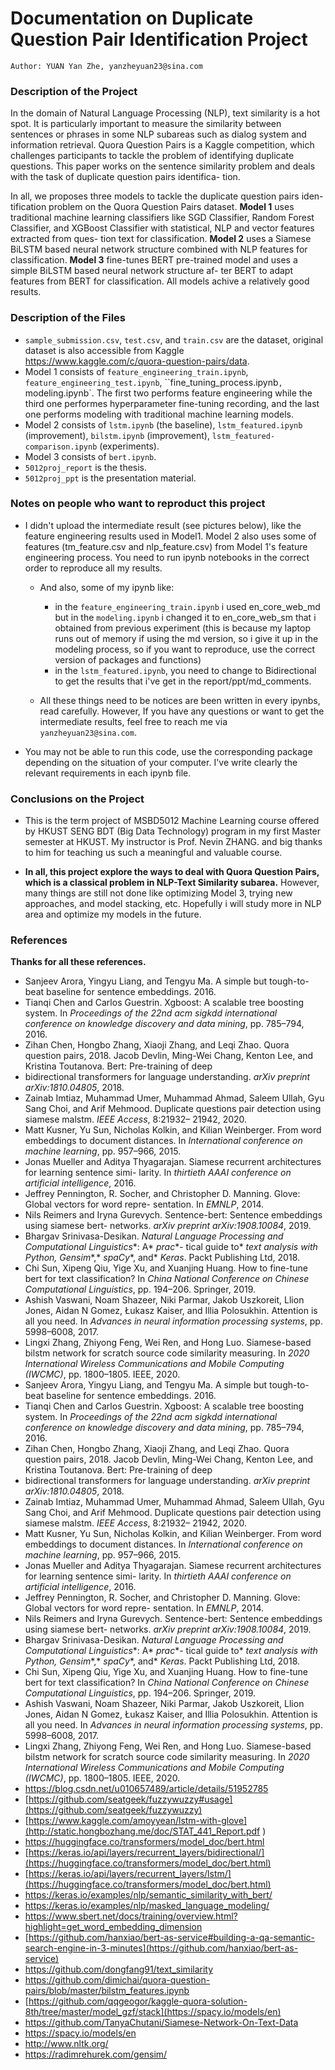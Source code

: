 

# Documentation on Duplicate Question Pair Identification Project

`Author: YUAN Yan Zhe, yanzheyuan23@sina.com`

### Description of the Project

In the domain of Natural Language Processing (NLP), text similarity is a hot spot. It is particularly important to measure the similarity between sentences or phrases in some NLP subareas such as dialog system and information retrieval. Quora Question Pairs is a Kaggle competition, which challenges participants to tackle the problem of identifying duplicate questions. This paper works on the sentence similarity problem and deals with the task of duplicate question pairs identifica- tion.

In all, we proposes three models to tackle the duplicate question pairs iden- tification problem on the Quora Question Pairs dataset. **Model 1** uses traditional machine learning classifiers like SGD Classifier, Random Forest Classifier, and XGBoost Classifier with statistical, NLP and vector features extracted from ques- tion text for classification. **Model 2** uses a Siamese BiLSTM based neural network structure combined with NLP features for classification. **Model 3** fine-tunes BERT pre-trained model and uses a simple BiLSTM based neural network structure af- ter BERT to adapt features from BERT for classification. All models achive a relatively good results.



### Description of the Files

- `sample_submission.csv`, `test.csv`, and `train.csv` are the dataset, original dataset is also accessible from Kaggle https://www.kaggle.com/c/quora-question-pairs/data.
- Model 1 consists of `feature_engineering_train.ipynb`, `feature_engineering_test.ipynb`, ``fine_tuning_process.ipynb`, `modeling.ipynb`. The first two performs feature engineering while the third one performes hyperparameter fine-tuning recording, and the last one performs modeling with traditional machine learning models.
- Model 2 consists of `lstm.ipynb` (the baseline), `lstm_featured.ipynb` (improvement), `bilstm.ipynb` (improvement), `lstm_featured-comparison.ipynb` (experiments).
- Model 3 consists of `bert.ipynb`.
- `5012proj_report` is the thesis.
- `5012proj_ppt` is the presentation material.



### Notes on people who want to reproduct this project

- I didn't upload the intermediate result (see pictures below), like the feature engineering results used in Model1. Model 2 also uses some of features (tm_feature.csv and nlp_feature.csv) from Model 1's feature engineering process. You need to run ipynb notebooks in the correct order to reproduce all my results.

  -  And also, some of my ipynb like:
     -  in the `feature_engineering_train.ipynb` i used en_core_web_md but in the `modeling.ipynb` i changed it to en_core_web_sm that i obtained from previous experiment (this is because my laptop runs out of memory if using the md version, so i give it up in the modeling process, so if you want to reproduce, use the correct version of packages and functions)
     -  in the `lstm_featured.ipynb`, you need to change to Bidirectional to get the results that i've get in the report/ppt/md_comments. 

  -  All these things need to be notices are been written in every ipynbs, read carefully. However, If you have any questions or want to get the intermediate results, feel free to reach me via `yanzheyuan23@sina.com`.

- You may not be able to run this code, use the corresponding package depending on the situation of your computer. I've write clearly the relevant requirements in each ipynb file.



### Conclusions on the Project

- This is the term project of MSBD5012 Machine Learning course offered by HKUST SENG BDT (Big Data Technology) program in my first Master semester at HKUST. My instructor is Prof. Nevin ZHANG. and big thanks to him for teaching us such a meaningful and valuable course. 

- **In all, this project explore the ways to deal with Quora Question Pairs, which is a classical problem in NLP-Text Similarity subarea.** However, many things are still not done like optimizing Model 3, trying new approaches, and model stacking, etc. Hopefully i will study more in NLP area and optimize my models in the future.



### References

**Thanks for all these references.** 

- Sanjeev Arora, Yingyu Liang, and Tengyu Ma. A simple but tough-to-beat baseline for sentence embeddings. 2016. 
- Tianqi Chen and Carlos Guestrin. Xgboost: A scalable tree boosting system. In *Proceedings* *of the 22nd* *acm* *sigkdd* *international* *conference* *on* *knowledge* *discovery* *and data* *mining*, pp. 785–794, 2016. 
- Zihan Chen, Hongbo Zhang, Xiaoji Zhang, and Leqi Zhao. Quora question pairs, 2018.
  Jacob Devlin, Ming-Wei Chang, Kenton Lee, and Kristina Toutanova. Bert: Pre-training of deep
- bidirectional transformers for language understanding. *arXiv* *preprint* *arXiv:1810.04805*, 2018. 
- Zainab Imtiaz, Muhammad Umer, Muhammad Ahmad, Saleem Ullah, Gyu Sang Choi, and Arif Mehmood. Duplicate questions pair detection using siamese malstm. *IEEE Access*, 8:21932– 21942, 2020. 
- Matt Kusner, Yu Sun, Nicholas Kolkin, and Kilian Weinberger. From word embeddings to document distances. In *International* *conference* *on machine* *learning*, pp. 957–966, 2015. 
- Jonas Mueller and Aditya Thyagarajan. Siamese recurrent architectures for learning sentence simi- larity. In *thirtieth* *AAAI* *conference* *on* *artificial* *intelligence*, 2016. 
- Jeffrey Pennington, R. Socher, and Christopher D. Manning. Glove: Global vectors for word repre- sentation. In *EMNLP*, 2014. 
- Nils Reimers and Iryna Gurevych. Sentence-bert: Sentence embeddings using siamese bert- networks. *arXiv* *preprint* *arXiv:1908.10084*, 2019. 
- Bhargav Srinivasa-Desikan. *Natural* *Language* *Processing* *and* *Computational* *Linguistics**: A* *prac**- tical guide to* *text* *analysis* *with* *Python,* *Gensim**,* *spaCy**, and* *Keras*. Packt Publishing Ltd, 2018. 
- Chi Sun, Xipeng Qiu, Yige Xu, and Xuanjing Huang. How to fine-tune bert for text classification? In *China National* *Conference* *on* *Chinese* *Computational* *Linguistics*, pp. 194–206. Springer, 2019. 
- Ashish Vaswani, Noam Shazeer, Niki Parmar, Jakob Uszkoreit, Llion Jones, Aidan N Gomez, Łukasz Kaiser, and Illia Polosukhin. Attention is all you need. In *Advances* *in neural information* *processing* *systems*, pp. 5998–6008, 2017. 
- Lingxi Zhang, Zhiyong Feng, Wei Ren, and Hong Luo. Siamese-based bilstm network for scratch source code similarity measuring. In *2020 International Wireless Communications and Mobile* *Computing* *(IWCMC)*, pp. 1800–1805. IEEE, 2020. 
- Sanjeev Arora, Yingyu Liang, and Tengyu Ma. A simple but tough-to-beat baseline for sentence embeddings. 2016. 
- Tianqi Chen and Carlos Guestrin. Xgboost: A scalable tree boosting system. In *Proceedings* *of the 22nd* *acm* *sigkdd* *international* *conference* *on* *knowledge* *discovery* *and data* *mining*, pp. 785–794, 2016. 
- Zihan Chen, Hongbo Zhang, Xiaoji Zhang, and Leqi Zhao. Quora question pairs, 2018.
  Jacob Devlin, Ming-Wei Chang, Kenton Lee, and Kristina Toutanova. Bert: Pre-training of deep
- bidirectional transformers for language understanding. *arXiv* *preprint* *arXiv:1810.04805*, 2018. 
- Zainab Imtiaz, Muhammad Umer, Muhammad Ahmad, Saleem Ullah, Gyu Sang Choi, and Arif Mehmood. Duplicate questions pair detection using siamese malstm. *IEEE Access*, 8:21932– 21942, 2020. 
- Matt Kusner, Yu Sun, Nicholas Kolkin, and Kilian Weinberger. From word embeddings to document distances. In *International* *conference* *on machine* *learning*, pp. 957–966, 2015. 
- Jonas Mueller and Aditya Thyagarajan. Siamese recurrent architectures for learning sentence simi- larity. In *thirtieth* *AAAI* *conference* *on* *artificial* *intelligence*, 2016. 
- Jeffrey Pennington, R. Socher, and Christopher D. Manning. Glove: Global vectors for word repre- sentation. In *EMNLP*, 2014. 
- Nils Reimers and Iryna Gurevych. Sentence-bert: Sentence embeddings using siamese bert- networks. *arXiv* *preprint* *arXiv:1908.10084*, 2019. 
- Bhargav Srinivasa-Desikan. *Natural* *Language* *Processing* *and* *Computational* *Linguistics**: A* *prac**- tical guide to* *text* *analysis* *with* *Python,* *Gensim**,* *spaCy**, and* *Keras*. Packt Publishing Ltd, 2018. 
- Chi Sun, Xipeng Qiu, Yige Xu, and Xuanjing Huang. How to fine-tune bert for text classification? In *China National* *Conference* *on* *Chinese* *Computational* *Linguistics*, pp. 194–206. Springer, 2019. 
- Ashish Vaswani, Noam Shazeer, Niki Parmar, Jakob Uszkoreit, Llion Jones, Aidan N Gomez, Łukasz Kaiser, and Illia Polosukhin. Attention is all you need. In *Advances* *in neural information* *processing* *systems*, pp. 5998–6008, 2017. 
- Lingxi Zhang, Zhiyong Feng, Wei Ren, and Hong Luo. Siamese-based bilstm network for scratch source code similarity measuring. In *2020 International Wireless Communications and Mobile* *Computing* *(IWCMC)*, pp. 1800–1805. IEEE, 2020. 
- https://blog.csdn.net/u010657489/article/details/51952785
- [https://github.com/seatgeek/fuzzywuzzy#usage](https://github.com/seatgeek/fuzzywuzzy)
- [https://www.kaggle.com/amoyyean/lstm-with-glove](http://static.hongbozhang.me/doc/STAT_441_Report.pdf )
- https://huggingface.co/transformers/model_doc/bert.html
- [https://keras.io/api/layers/recurrent_layers/bidirectional/](https://huggingface.co/transformers/model_doc/bert.html)
- [https://keras.io/api/layers/recurrent_layers/lstm/](https://huggingface.co/transformers/model_doc/bert.html)
- https://keras.io/examples/nlp/semantic_similarity_with_bert/
- https://keras.io/examples/nlp/masked_language_modeling/
- https://www.sbert.net/docs/training/overview.html?highlight=get_word_embedding_dimension
- [https://github.com/hanxiao/bert-as-service#building-a-qa-semantic-search-engine-in-3-minutes](https://github.com/hanxiao/bert-as-service)
- https://github.com/dongfang91/text_similarity
- https://github.com/dimichai/quora-question-pairs/blob/master/bilstm_features.ipynb
- [https://github.com/qqgeogor/kaggle-quora-solution-8th/tree/master/model_gzf/stack](https://spacy.io/models/en)
- https://github.com/TanyaChutani/Siamese-Network-On-Text-Data
- https://spacy.io/models/en
- http://www.nltk.org/
- https://radimrehurek.com/gensim/


